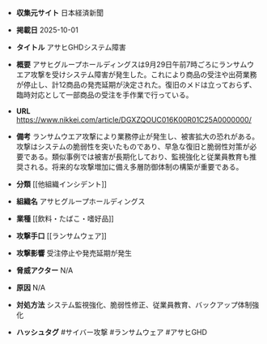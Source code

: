 - **収集元サイト**
日本経済新聞

- **掲載日**
2025-10-01

- **タイトル**
アサヒGHDシステム障害

- **概要**
アサヒグループホールディングスは9月29日午前7時ごろにランサムウエア攻撃を受けシステム障害が発生した。これにより商品の受注や出荷業務が停止し、計12商品の発売延期が決定された。復旧のメドは立っておらず、臨時対応として一部商品の受注を手作業で行っている。

- **URL**
https://www.nikkei.com/article/DGXZQOUC016K00R01C25A0000000/

- **備考**
ランサムウエア攻撃により業務停止が発生し、被害拡大の恐れがある。攻撃はシステムの脆弱性を突いたものであり、早急な復旧と脆弱性対策が必要である。類似事例では被害が長期化しており、監視強化と従業員教育も推奨される。将来的な攻撃増加に備え多層防御体制の構築が重要である。

- **分類**
[[他組織インシデント]]

- **組織名**
アサヒグループホールディングス

- **業種**
[[飲料・たばこ・嗜好品]]

- **攻撃手口**
[[ランサムウェア]]

- **攻撃影響**
受注停止や発売延期が発生

- **脅威アクター**
N/A

- **原因**
N/A

- **対処方法**
システム監視強化、脆弱性修正、従業員教育、バックアップ体制強化

- **ハッシュタグ**
#サイバー攻撃 #ランサムウェア #アサヒGHD
